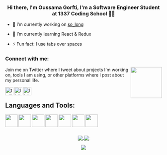 ### <div align="center">Hi there, I'm Oussama Gorfti, I'm a Software Engineer Student at 1337 Coding School 👨‍💻</div>  
  

- 🔭 I’m currently working on [so_long](https://github.com/ogorfti/so_long)  
  

- 🌱 I’m currently learning React & Redux  
  

- ⚡ Fun fact: I use tabs over spaces  


### Connect with me:

<img align='right' src="https://media2.giphy.com/media/wogIubFweiBkn6y8KU/giphy.gif" width="100px">

Join me on Twitter where I tweet about projects I'm working on, tools I am using, or other platforms where I post about my personal life.

[<img align="left" width="26px"
alt="twitter" src="https://img.icons8.com/ios-filled/50/000000/twitter.png"/>][twitter]

[<img align="left" width="26px"
alt="linkedin" src="https://img.icons8.com/ios-filled/50/000000/linkedin.png"/>][linkedin]

[<img align="left" width="26px"
alt="linkedin" src="https://img.icons8.com/ios-filled/50/000000/instagram-new--v1.png"/>][instagram]
<br/>

<h2>Languages and Tools:</h2>

[<img width="40px" align="left" src="https://cdn.jsdelivr.net/gh/devicons/devicon/icons/javascript/javascript-original.svg" />][javascript]

[<img width="40px" align="left" src="https://cdn.jsdelivr.net/gh/devicons/devicon/icons/html5/html5-original-wordmark.svg" />][html]

[<img width="40px" align="left" src="https://cdn.jsdelivr.net/gh/devicons/devicon/icons/css3/css3-original-wordmark.svg" />][css]


[<img width="40px" align="left" src="https://cdn.jsdelivr.net/gh/devicons/devicon/icons/react/react-original.svg" />][reactjs]

[<img width="40px" align="left" src="https://cdn.jsdelivr.net/gh/devicons/devicon/icons/git/git-original.svg" />][git]

[<img width="40px" align="left" src="https://cdn.jsdelivr.net/gh/devicons/devicon/icons/c/c-original.svg" />][c]

[<img width="40px" align="left" src="https://cdn.jsdelivr.net/gh/devicons/devicon/icons/cplusplus/cplusplus-original.svg" />][c++]
<br />
<br />
<br />

<!--- TOOLS LINKS -->

[javascript]: https://www.javascript.com/ 'javascript'
[html]: https://developer.mozilla.org/en-US/docs/Web/HTML 'html'
[css]: https://developer.mozilla.org/en-US/docs/Web/CSS 'css'
[reactjs]: https://reactjs.org/ 'reactjs'
[git]: https://git-scm.com/ 'git'
[c]: https://en.wikipedia.org/wiki/C_(programming_language)
[c++]: https://en.wikipedia.org/wiki/C%2B%2B

<!--- PERSONAL LINKS -->
[twitter]: https://twitter.com
[linkedin]: https://www.linkedin.com
[instagram]: https://www.instagram.com/oussama_gf/

<!--- STATS -->
<!-- <p align="center">
    <a href="https://github.com/ogorfti">
      <img
        align="center"
        src="https://badge.mediaplus.ma/greenbinary/ogorfti"
      />
    </a>
</p> -->

<p align="center">
    <a href="https://github.com/ogorfti">
      <img
        align="center"
        src="https://github-readme-stats.vercel.app/api?username=ogorfti&theme=algolia&show_icons=true"
      />
    </a>
  <a href="https://github.com/ogorfti">
      <img
        align="center"
        src="http://github-readme-streak-stats.herokuapp.com?user=ogorfti&theme=algolia&hide_border=true&date_format=M%20j%5B%2C%20Y%5D&fire=FF8964&ring=FFCB2B"
      />
 </a>
</p>

<p align="center">
<a href="https://github.com/ogorfti">
      <img
        align="center"
        src="https://github-readme-stats.vercel.app/api/top-langs/?username=ogorfti&show_icons=true&langs_count=8&count_private=true&layout=compact&theme=algolia"
      />
 </a>
 </p>
